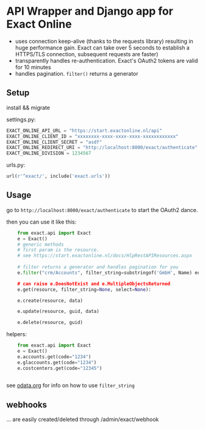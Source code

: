 API Wrapper and Django app for Exact Online
===========================================

* uses connection keep-alive (thanks to the requests library) resulting in huge performance gain. Exact can take over 5 seconds to establish a HTTPS/TLS connection, subsequent requests are faster)
* transparently handles re-authentication. Exact's OAuth2 tokens are valid for 10 minutes
* handles pagination. `filter()` returns a generator

Setup
-----

install && migrate

settings.py:
```python
EXACT_ONLINE_API_URL = "https://start.exactonline.nl/api"
EXACT_ONLINE_CLIENT_ID = "xxxxxxxx-xxxx-xxxx-xxxx-xxxxxxxxxxxx"
EXACT_ONLINE_CLIENT_SECRET = "asdf"
EXACT_ONLINE_REDIRECT_URI = "http://localhost:8000/exact/authenticate"
EXACT_ONLINE_DIVISION = 1234567
```

urls.py:
```python
url(r'^exact/', include('exact.urls'))
```


Usage
-----

go to `http://localhost:8000/exact/authenticate` to start the OAuth2 dance.

then you can use it like this:
```python
    from exact.api import Exact
    e = Exact()
    # generic methods
    # first param is the resource.
    # see https://start.exactonline.nl/docs/HlpRestAPIResources.aspx
    
    # filter returns a generator and handles pagination for you
    e.filter("crm/Accounts", filter_string=substringof('GmbH', Name) eq true"):

    # can raise e.DoesNotExist and e.MultipleObjectsReturned
    e.get(resource, filter_string=None, select=None):

    e.create(resource, data)

    e.update(resource, guid, data)

    e.delete(resource, guid)
```

helpers:
```python
    from exact.api import Exact
    e = Exact()
    e.accounts.get(code="1234")
    e.glaccounts.get(code="1234")
    e.costcenters.get(code="12345")
    
```
see [odata.org](http://www.odata.org/documentation/odata-version-2-0/uri-conventions/#FilterSystemQueryOption) for info on how to use `filter_string`


webhooks
--------
... are easily created/deleted through /admin/exact/webhook